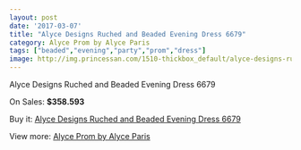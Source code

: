 ```yaml
---
layout: post
date: '2017-03-07'
title: "Alyce Designs Ruched and Beaded Evening Dress 6679"
category: Alyce Prom by Alyce Paris
tags: ["beaded","evening","party","prom","dress"]
image: http://img.princessan.com/1510-thickbox_default/alyce-designs-ruched-and-beaded-evening-dress-6679.jpg
---
```

Alyce Designs Ruched and Beaded Evening Dress 6679

On Sales: **$358.593**
<a href="https://www.princessan.com/en/alyce-prom-by-alyce-paris/712-alyce-designs-ruched-and-beaded-evening-dress-6679.html"><amp-img layout="responsive" width="600" height="600" src="//img.princessan.com/1510-thickbox_default/alyce-designs-ruched-and-beaded-evening-dress-6679.jpg" alt="Alyce Designs Ruched and Beaded Evening Dress 6679 0" /></a>
<a href="https://www.princessan.com/en/alyce-prom-by-alyce-paris/712-alyce-designs-ruched-and-beaded-evening-dress-6679.html"><amp-img layout="responsive" width="600" height="600" src="//img.princessan.com/1512-thickbox_default/alyce-designs-ruched-and-beaded-evening-dress-6679.jpg" alt="Alyce Designs Ruched and Beaded Evening Dress 6679 1" /></a>
<a href="https://www.princessan.com/en/alyce-prom-by-alyce-paris/712-alyce-designs-ruched-and-beaded-evening-dress-6679.html"><amp-img layout="responsive" width="600" height="600" src="//img.princessan.com/1511-thickbox_default/alyce-designs-ruched-and-beaded-evening-dress-6679.jpg" alt="Alyce Designs Ruched and Beaded Evening Dress 6679 2" /></a>

Buy it: [Alyce Designs Ruched and Beaded Evening Dress 6679](https://www.princessan.com/en/alyce-prom-by-alyce-paris/712-alyce-designs-ruched-and-beaded-evening-dress-6679.html "Alyce Designs Ruched and Beaded Evening Dress 6679")

View more: [Alyce Prom by Alyce Paris](https://www.princessan.com/en/8-alyce-prom-by-alyce-paris "Alyce Prom by Alyce Paris")